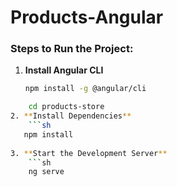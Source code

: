 # Products-Angular
### Steps to Run the Project:

1. **Install Angular CLI**
    ```sh
   npm install -g @angular/cli

```sh
    cd products-store
2. **Install Dependencies**
    ```sh
   npm install
   
3. **Start the Development Server**
    ```sh
    ng serve
    
